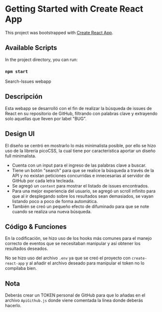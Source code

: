 # Getting Started with Create React App

This project was bootstrapped with [Create React App](https://github.com/facebook/create-react-app).

## Available Scripts

In the project directory, you can run:

### `npm start`

Search-Issues webapp

## Descripción

Esta webapp se desarrolló con el fin de realizar la búsqueda de issues de React en su repositorio de GitHub, filtrando con palabras clave y extrayendo solo aquellas que lleven por label "BUG".

## Design UI

El diseño se centró en mostrarlo lo más minimalista posible, por ello se hizo uso de la librería picoCSS, la cual tiene por característica aportar un diseño full minimalista.

* Cuenta con un input para el ingreso de las palabras clave a buscar.
* Tiene un botón "search" para que se realice la búsqueda a través de la API y no existan peticiones concurridas e innecesarias al servidor de GitHub por cada letra tecleada.
* Se agregó un `content` para mostrar el listado de issues encontrados.
* Para una mejor experiencia del usuario, se agregó un scroll infinito para que al ir desplegando sobre los resultados sean demasiados, se vayan listando poco a poco de forma automática.
* También se creó un pequeño efecto de difuminado para que se note cuando se realiza una nueva búsqueda.

## Código & Funciones

En la codificación, se hizo uso de los hooks más comunes para el manejo correcto de eventos que se necesitaban manipular y así obtener los resultados deseados.

No se hizo uso del archivo `.env` ya que se creó el proyecto con `create-react-app` y al añadir el archivo deseado para manipular el token no lo compilaba bien.

## Nota

Deberás crear un TOKEN personal de GitHub para que lo añadas en el archivo `ApiGithub.js` donde viene comentada la línea donde deberás hacerlo.

